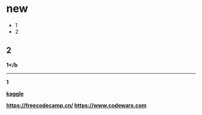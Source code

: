 # new
- 1
- 2

## 2
<b>1</b
  <hr>
1
  
  
[kaggle](https://www.kaggle.com/)
  
https://freecodecamp.cn/
https://www.codewars.com
